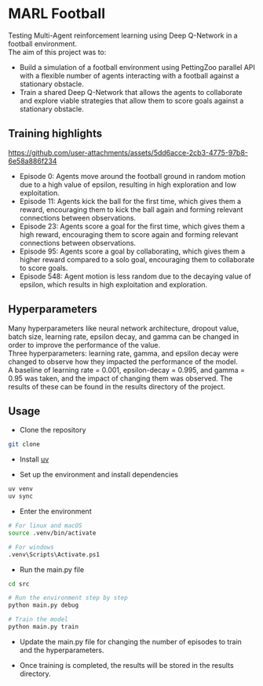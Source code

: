 # MARL Football

Testing Multi-Agent reinforcement learning using Deep Q-Network in a football environment.<br />
The aim of this project was to:
- Build a simulation of a football environment using PettingZoo parallel
API with a flexible number of agents interacting with a football against a stationary obstacle.
- Train a shared Deep Q-Network that allows the agents to collaborate and explore viable
strategies that allow them to score goals against a stationary obstacle.

## Training highlights



https://github.com/user-attachments/assets/5dd6acce-2cb3-4775-97b8-6e58a886f234



- Episode 0: Agents move around the football ground in random motion due to a high value of epsilon,
resulting in high exploration and low exploitation.
- Episode 11: Agents kick the ball for the first time, which gives them a reward, encouraging them
to kick the ball again and forming relevant connections between observations.
- Episode 23: Agents score a goal for the first time, which gives them a high reward, encouraging them
to score again and forming relevant connections between observations.
- Episode 95: Agents score a goal by collaborating, which gives them a higher reward compared to a solo
goal, encouraging them to collaborate to score goals.
- Episode 548: Agent motion is less random due to the decaying value of epsilon, which results in high
exploitation and exploration.

## Hyperparameters

Many hyperparameters like neural network architecture, dropout value, batch size, learning rate,
epsilon decay, and gamma can be changed in order to improve the performance of the value.<br />
Three hyperparameters: learning rate, gamma, and epsilon decay were changed to observe how they
impacted the performance of the model.<br />
A baseline of learning rate = 0.001, epsilon-decay = 0.995, and gamma = 0.95 was taken, and the
impact of changing them was observed. The results of these can be found in the results directory
of the project.

## Usage

- Clone the repository
```bash
git clone
```

- Install [uv](https://github.com/astral-sh/uv?tab=readme-ov-file)

- Set up the environment and install dependencies
```bash
uv venv
uv sync
```

- Enter the environment
```bash
# For linux and macOS
source .venv/bin/activate

# For windows
.venv\Scripts\Activate.ps1
```

- Run the main.py file
```bash
cd src

# Run the environment step by step
python main.py debug

# Train the model
python main.py train
```

- Update the main.py file for changing the number of episodes to train and the hyperparameters.

- Once training is completed, the results will be stored in the results directory.
